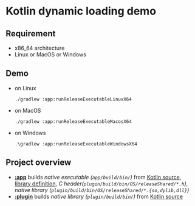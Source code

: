 # Kotlin dynamic loading demo

## Requirement
- x86_64 architecture
- Linux or MacOS or Windows

## Demo
- on Linux
    ```shell
    ./gradlew :app:runReleaseExecutableLinuxX64
    ```
- on MacOS
    ```shell
    ./gradlew :app:runReleaseExecutableMacosX64
    ```
- on Windows
    ```shell
    .\gradlew :app:runReleaseExecutableWindowsX64
    ```

## Project overview
- **[:app](app/build.gradle.kts)**
  builds *native executable (`app/build/bin/`)*
  from [Kotlin source](app/src),
  [library definition](app/src/nativeInterop/cinterop),
  *C header(`plugin/build/bin/OS/releaseShared/*.h`)*,
  *native library (`plugin/build/bin/OS/releaseShared/*.{so,dylib,dll}`)*
- **[:plugin](plugin/build.gradle.kts)**
  builds *native library (`plugin/build/bin/`)*
  from [Kotlin source](plugin/src)